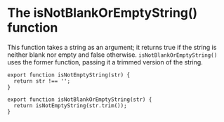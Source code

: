 # The isNotBlankOrEmptyString() function

This function takes a string as an argument; it returns true if the string is neither blank nor empty and false otherwise.
`isNotBlankOrEmptyString()` uses the former function, passing it a trimmed version of the string. 

```
export function isNotEmptyString(str) {
  return str !== '';
}

export function isNotBlankOrEmptyString(str) {
  return isNotEmptyString(str.trim());
}
```